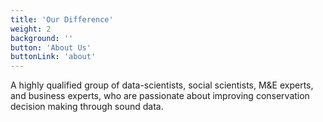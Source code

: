 ```yaml
---
title: 'Our Difference'
weight: 2
background: ''
button: 'About Us'
buttonLink: 'about'
---
```


A highly qualified group of data-scientists, social scientists, M&E experts, and
business experts, who are passionate about improving conservation decision
making through sound data.
